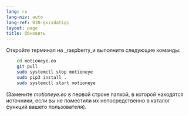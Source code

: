 ```yaml
---
lang: ru
lang-niv: auto
lang-ref: 030-gxisdatigi
layout: page
title: Обновить
---
```


Откройте терминал на _raspberry_и выполните следующие команды: 

```bash
    cd motioneye.eo
    git pull
    sudo systemctl stop motioneye
    sudo pip3 install .
    sudo systemctl start motioneye
```
(Замените _motioneye.eo_ в первой строке папкой, в которой находятся источники, если вы не поместили их непосредственно в каталог функций вашего пользователя).
